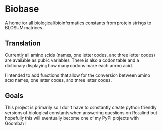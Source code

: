 # Biobase
A home for all biological/bioinformatics constants from protein strings to BLOSUM matrices.

## Translation
Currently all amino acids (names, one letter codes, and three letter codes) are available as public variables. There is also a codon table and a dictionary displaying how many codons make each amino acid.

I intended to add functions that allow for the conversion between amino acid names, one letter codes, and three letter codes.

## Goals
This project is primarily so I don't have to constantly create python friendly versions of biological constants when answering questions on Rosalind but hopefully this will eventually become one of my PyPI projects with Goombay!
